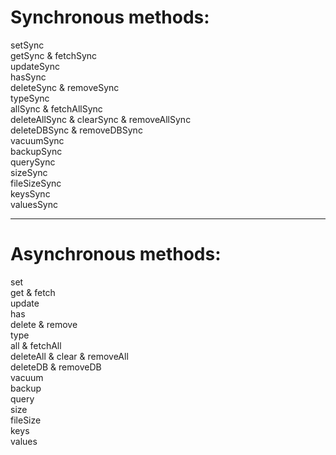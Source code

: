 <div><h1>Synchronous methods:</h1></div>

setSync<br>
getSync & fetchSync<br>
updateSync<br>
hasSync<br>
deleteSync & removeSync<br>
typeSync<br>
allSync & fetchAllSync<br>
deleteAllSync & clearSync & removeAllSync<br>
deleteDBSync & removeDBSync<br>
vacuumSync <br>
backupSync<br>
querySync<br>
sizeSync<br>
fileSizeSync<br>
keysSync<br>
valuesSync<br>

<hr>

<h1>Asynchronous methods:</h1>
set<br>
get & fetch<br>
update<br>
has<br>
delete & remove<br>
type<br>
all & fetchAll<br>
deleteAll & clear & removeAll<br>
deleteDB & removeDB<br>
vacuum <br>
backup<br>
query<br>
size<br>
fileSize<br>
keys<br>
values<br>
